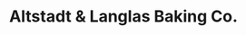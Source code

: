 ---
title: "Altstadt & Langlas Baking Co."
url: /waterloo/altstadt-and-langlas-baking-co/
shop: bakery
---